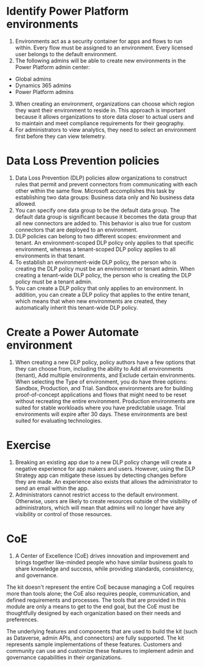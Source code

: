 # Identify Power Platform environments

1. Environments act as a security container for apps and flows to run within.
   Every flow must be assigned to an environment. Every licensed user belongs to
   the default environment.
2. The following admins will be able to create new environments in the Power
   Platform admin center:

- Global admins
- Dynamics 365 admins
- Power Platform admins

3. When creating an environment, organizations can choose which region they want
   their environment to reside in. This approach is important because it allows
   organizations to store data closer to actual users and to maintain and meet
   compliance requirements for their geography.
4. For administrators to view analytics, they need to select an environment
   first before they can view telemetry.

# Data Loss Prevention policies

1. Data Loss Prevention (DLP) policies allow organizations to construct rules
   that permit and prevent connectors from communicating with each other within
   the same flow. Microsoft accomplishes this task by establishing two data
   groups: Business data only and No business data allowed.
2. You can specify one data group to be the default data group. The default data
   group is significant because it becomes the data group that all new
   connectors are added to. This behavior is also true for custom connectors
   that are deployed to an environment.
3. DLP policies can belong to two different scopes: environment and tenant. An
   environment-scoped DLP policy only applies to that specific environment,
   whereas a tenant-scoped DLP policy applies to all environments in that
   tenant.
4. To establish an environment-wide DLP policy, the person who is creating the
   DLP policy must be an environment or tenant admin. When creating a
   tenant-wide DLP policy, the person who is creating the DLP policy must be a
   tenant admin.
5. You can create a DLP policy that only applies to an environment. In addition,
   you can create a DLP policy that applies to the entire tenant, which means
   that when new environments are created, they automatically inherit this
   tenant-wide DLP policy.

# Create a Power Automate environment

1. When creating a new DLP policy, policy authors have a few options that they
   can choose from, including the ability to Add all environments (tenant), Add
   multiple environments, and Exclude certain environments. When selecting the
   Type of environment, you do have three options: Sandbox, Production, and
   Trial. Sandbox environments are for building proof-of-concept applications
   and flows that might need to be reset without recreating the entire
   environment. Production environments are suited for stable workloads where
   you have predictable usage. Trial environments will expire after 30 days.
   These environments are best suited for evaluating technologies.

# Exercise

1. Breaking an existing app due to a new DLP policy change will create a
   negative experience for app makers and users. However, using the DLP Strategy
   app can mitigate these issues by detecting changes before they are made. An
   experience also exists that allows the administrator to send an email within
   the app.
2. Administrators cannot restrict access to the default environment. Otherwise,
   users are likely to create resources outside of the visibility of
   administrators, which will mean that admins will no longer have any
   visibility or control of those resources.

# CoE

1. A Center of Excellence (CoE) drives innovation and improvement and brings
   together like-minded people who have similar business goals to share
   knowledge and success, while providing standards, consistency, and
   governance.

The kit doesn't represent the entire CoE because managing a CoE requires more
than tools alone; the CoE also requires people, communication, and defined
requirements and processes. The tools that are provided in this module are only
a means to get to the end goal, but the CoE must be thoughtfully designed by
each organization based on their needs and preferences.

The underlying features and components that are used to build the kit (such as
Dataverse, admin APIs, and connectors) are fully supported. The kit represents
sample implementations of these features. Customers and community can use and
customize these features to implement admin and governance capabilities in their
organizations.
